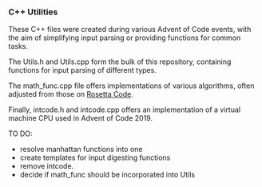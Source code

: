 ### C++ Utilities

These C++ files were created during various Advent of Code events, with the aim of simplifying input parsing or providing functions for common tasks.

The Utils.h and Utils.cpp form the bulk of this repository, containing functions for input parsing of different types.

The math_func.cpp file offers implementations of various algorithms, often adjusted from those on [Rosetta Code](www.rosettacode.org).

Finally, intcode.h and intcode.cpp offers an implementation of a virtual machine CPU used in Advent of Code 2019.

TO DO:
- resolve manhattan functions into one
- create templates for input digesting functions
- remove intcode.
- decide if math_func should be incorporated into Utils